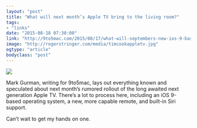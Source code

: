 ```yaml
---
layout: "post"
title: "What will next month’s Apple TV bring to the living room?"
tags: 
- "links"
date: "2015-08-18 07:30:00"
link: "http://9to5mac.com/2015/08/17/what-will-septembers-new-ios-9-based-apple-tv-bring-to-the-living-room/"
image: "http://rogerstringer.com/media/timcookappletv.jpg"
ogtype: "article"
bodyclass: "post"
---
```


![](http://rogerstringer.com/media/timcookappletv.jpg)

Mark Gurman, writing for 9to5mac, lays out everything known and speculated about next month’s rumored rollout of the long awaited next generation Apple TV. There’s a lot to process here, including an iOS 9-based operating system, a new, more capable remote, and built-in Siri support.

Can’t wait to get my hands on one.